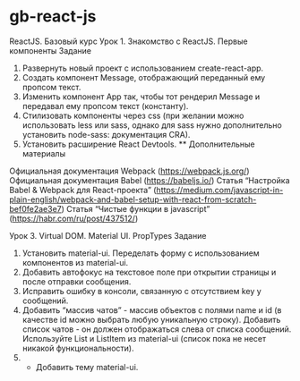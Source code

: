 # gb-react-js
ReactJS. Базовый курс
Урок 1. Знакомство с ReactJS. Первые компоненты
Задание
1. Развернуть новый проект с использованием create-react-app.
2. Создать компонент Message, отображающий переданный ему пропсом текст.
3. Изменить компонент App так, чтобы тот рендерил Message и передавал ему пропсом текст (константу).
4. Стилизовать компоненты через css (при желании можно использовать less или sass, однако для sass нужно дополнительно установить node-sass: документация CRA).
5. Установить расширение React Devtools.
   ** Дополнительные материалы

Официальная документация Webpack (https://webpack.js.org/)
Официальная документация Babel (https://babeljs.io/)
Статья “Настройка Babel & Webpack для React-проекта” (https://medium.com/javascript-in-plain-english/webpack-and-babel-setup-with-react-from-scratch-bef0fe2ae3e7)
Статья “Чистые функции в javascript” (https://habr.com/ru/post/437512/)

Урок 3. Virtual DOM. Material UI. PropTypes
Задание
1. Установить material-ui. Переделать форму с использованием компонентов из material-ui.
2. Добавить автофокус на текстовое поле при открытии страницы и после отправки сообщения.
3. Исправить ошибку в консоли, связанную с отсутствием key у сообщений.
4. Добавить “массив чатов” - массив объектов с полями name и id (в качестве id можно выбрать любую уникальную строку). Добавить список чатов - он должен отображаться слева от списка сообщений. Используйте List и ListItem из material-ui (список пока не несет никакой функциональности).
5. * Добавить тему material-ui.